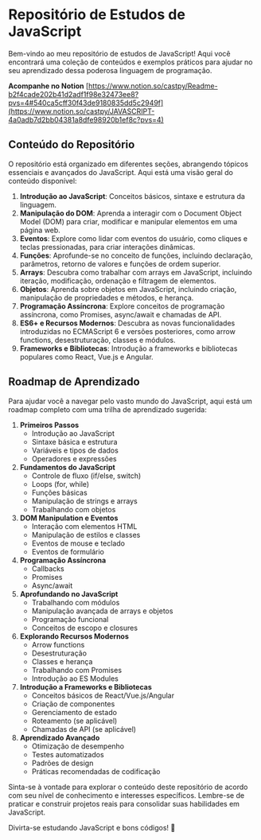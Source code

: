 # **Repositório de Estudos de JavaScript**

Bem-vindo ao meu repositório de estudos de JavaScript! Aqui você encontrará uma coleção de conteúdos e exemplos práticos para ajudar no seu aprendizado dessa poderosa linguagem de programação.

**Acompanhe no Notion** 
[https://www.notion.so/castpy/Readme-b2f4cade202b41d2adf1f98e32473ee8?pvs=4#540ca5cff30f43de9180835dd5c2949f](https://www.notion.so/castpy/JAVASCRIPT-4a0adb7d2bb04381a8dfe98920b1ef8c?pvs=4)

## **Conteúdo do Repositório**

O repositório está organizado em diferentes seções, abrangendo tópicos essenciais e avançados do JavaScript. Aqui está uma visão geral do conteúdo disponível:

1. **Introdução ao JavaScript**: Conceitos básicos, sintaxe e estrutura da linguagem.
2. **Manipulação do DOM**: Aprenda a interagir com o Document Object Model (DOM) para criar, modificar e manipular elementos em uma página web.
3. **Eventos**: Explore como lidar com eventos do usuário, como cliques e teclas pressionadas, para criar interações dinâmicas.
4. **Funções**: Aprofunde-se no conceito de funções, incluindo declaração, parâmetros, retorno de valores e funções de ordem superior.
5. **Arrays**: Descubra como trabalhar com arrays em JavaScript, incluindo iteração, modificação, ordenação e filtragem de elementos.
6. **Objetos**: Aprenda sobre objetos em JavaScript, incluindo criação, manipulação de propriedades e métodos, e herança.
7. **Programação Assíncrona**: Explore conceitos de programação assíncrona, como Promises, async/await e chamadas de API.
8. **ES6+ e Recursos Modernos**: Descubra as novas funcionalidades introduzidas no ECMAScript 6 e versões posteriores, como arrow functions, desestruturação, classes e módulos.
9. **Frameworks e Bibliotecas**: Introdução a frameworks e bibliotecas populares como React, Vue.js e Angular.

## **Roadmap de Aprendizado**

Para ajudar você a navegar pelo vasto mundo do JavaScript, aqui está um roadmap completo com uma trilha de aprendizado sugerida:

1. **Primeiros Passos**
    - Introdução ao JavaScript
    - Sintaxe básica e estrutura
    - Variáveis e tipos de dados
    - Operadores e expressões
2. **Fundamentos do JavaScript**
    - Controle de fluxo (if/else, switch)
    - Loops (for, while)
    - Funções básicas
    - Manipulação de strings e arrays
    - Trabalhando com objetos
3. **DOM Manipulation e Eventos**
    - Interação com elementos HTML
    - Manipulação de estilos e classes
    - Eventos de mouse e teclado
    - Eventos de formulário
4. **Programação Assíncrona**
    - Callbacks
    - Promises
    - Async/await
5. **Aprofundando no JavaScript**
    - Trabalhando com módulos
    - Manipulação avançada de arrays e objetos
    - Programação funcional
    - Conceitos de escopo e closures
6. **Explorando Recursos Modernos**
    - Arrow functions
    - Desestruturação
    - Classes e herança
    - Trabalhando com Promises
    - Introdução ao ES Modules
7. **Introdução a Frameworks e Bibliotecas**
    - Conceitos básicos de React/Vue.js/Angular
    - Criação de componentes
    - Gerenciamento de estado
    - Roteamento (se aplicável)
    - Chamadas de API (se aplicável)
8. **Aprendizado Avançado**
    - Otimização de desempenho
    - Testes automatizados
    - Padrões de design
    - Práticas recomendadas de codificação

Sinta-se à vontade para explorar o conteúdo deste repositório de acordo com seu nível de conhecimento e interesses específicos. Lembre-se de praticar e construir projetos reais para consolidar suas habilidades em JavaScript.

Divirta-se estudando JavaScript e bons códigos! 🚀
